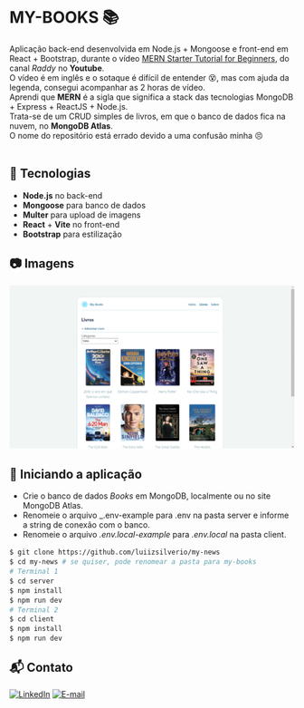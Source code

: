 # MY-BOOKS 📚

Aplicação back-end desenvolvida em Node.js + Mongoose e front-end em React + Bootstrap, durante o vídeo [MERN Starter Tutorial for Beginners](https://www.youtube.com/watch?v=0osXx2oJu44&list=PL-oyFSB1BovKcapXljUaewPAokD8owR3g&index=1), do canal _Raddy_ no __Youtube__. <br />
O vídeo é em inglês e o sotaque é difícil de entender 😵, mas com ajuda da legenda, consegui acompanhar as 2 horas de vídeo.<br />
Aprendi que __MERN__ é a sigla que significa a stack das tecnologias MongoDB + Express + ReactJS + Node.js.<br />
Trata-se de um CRUD simples de livros, em que o banco de dados fica na nuvem, no __MongoDB Atlas__.<br />
O nome do repositório está errado devido a uma confusão minha 😣<br />
<br/>

## 🚀 Tecnologias

- __Node.js__ no back-end
- __Mongoose__ para banco de dados
- __Multer__ para upload de imagens
- __React__ + __Vite__ no front-end
- __Bootstrap__ para estilização


## 📷 Imagens
![](https://github.com/luiizsilverio/my-news/blob/main/client/src/assets/my-books.gif)


## 🚗 Iniciando a aplicação
- Crie o banco de dados _Books_ em MongoDB, localmente ou no site MongoDB Atlas.
- Renomeie o arquivo _.env-example para .env na pasta server e informe a string de conexão com o banco.
- Renomeie o arquivo _.env.local-example_ para _.env.local_ na pasta client.
```bash
$ git clone https://github.com/luiizsilverio/my-news
$ cd my-news # se quiser, pode renomear a pasta para my-books
# Terminal 1
$ cd server
$ npm install
$ npm run dev
# Terminal 2
$ cd client
$ npm install
$ npm run dev
```

## 📬 Contato

[![LinkedIn](https://img.shields.io/badge/LinkedIn-0077B5?style=for-the-badge&logo=linkedin&logoColor=white)](https://www.linkedin.com/in/luiz-s-de-oliveira-6b6067210)
[![E-mail](https://img.shields.io/badge/Gmail-D14836?style=for-the-badge&logo=gmail&logoColor=white)](mailto:luiiz.silverio@gmail.com)

